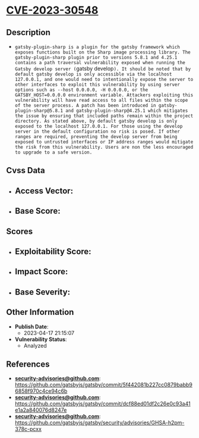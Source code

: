 
# [CVE-2023-30548](https://github.com/gatsbyjs/gatsby/commit/5f442081b227cc0879babb96858f970c4ce94c6b)

## Description

- `gatsby-plugin-sharp is a plugin for the gatsby framework which exposes functions built on the Sharp image processing library. The gatsby-plugin-sharp plugin prior to versions 5.8.1 and 4.25.1 contains a path traversal vulnerability exposed when running the Gatsby develop server (`gatsby develop`). It should be noted that by default gatsby develop is only accessible via the localhost 127.0.0.1, and one would need to intentionally expose the server to other interfaces to exploit this vulnerability by using server options such as --host 0.0.0.0, -H 0.0.0.0, or the GATSBY_HOST=0.0.0.0 environment variable. Attackers exploiting this vulnerability will have read access to all files within the scope of the server process. A patch has been introduced in gatsby-plugin-sharp@5.8.1 and gatsby-plugin-sharp@4.25.1 which mitigates the issue by ensuring that included paths remain within the project directory. As stated above, by default gatsby develop is only exposed to the localhost 127.0.0.1. For those using the develop server in the default configuration no risk is posed. If other ranges are required, preventing the develop server from being exposed to untrusted interfaces or IP address ranges would mitigate the risk from this vulnerability. Users are non the less encouraged to upgrade to a safe version.`

## Cvss Data

- **Access Vector**:
  - 
- **Base Score**:
  - 

## Scores

- **Exploitability Score**:
  - 
- **Impact Score**:
  - 
- **Base Severity**:
  - 

## Other Information

- **Publish Date**:
  - 2023-04-17 21:15:07
- **Vulnerability Status**:
  - Analyzed

## References

- **security-advisories@github.com**: https://github.com/gatsbyjs/gatsby/commit/5f442081b227cc0879babb96858f970c4ce94c6b
- **security-advisories@github.com**: https://github.com/gatsbyjs/gatsby/commit/dcf88ed01df2c26e0c93a41e1a2a840076d8247e
- **security-advisories@github.com**: https://github.com/gatsbyjs/gatsby/security/advisories/GHSA-h2pm-378c-pcxx
